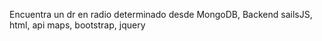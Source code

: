 Encuentra un dr en radio determinado desde MongoDB, Backend sailsJS, html, api maps, bootstrap, jquery

